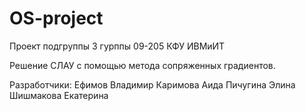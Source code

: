OS-project
==========

Проект подгруппы 3 гурппы 09-205 КФУ ИВМиИТ

Решение СЛАУ с помощью метода сопряженных градиентов.

Разработчики:
  Ефимов Владимир
  Каримова Аида
  Пичугина Элина
  Шишмакова Екатерина

